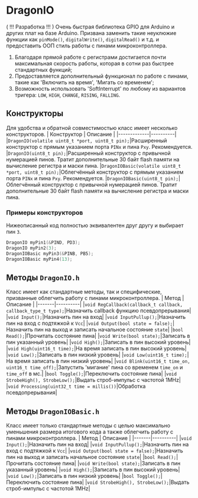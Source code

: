 # DragonIO
( !!! Разработка !!! ) Очень быстрая библиотека GPIO для Arduino и других плат на базе Arduino.
Призвана заменить такие неуклюжие функции как `pinMode()`, `digitalWrite()`, `digitalRead()` и т.д. и предоставить ООП стиль работы с пинами микроконтроллера.
1. Благодаря прямой работе с регистрами достигается почти максимальная скорость работы, которая в сотни раз быстрее стандартных функций;
2. Предоставляется дополнительный функционал по работе с пинами, такие как 'Включить на время', 'Мигать со временем';
3. Возможность использовать 'SoftInterrupt' по любому из вариантов тригера: `LOW`, `HIGH`, `CHANGE`, `RISING`, `FALLING`.

## Конструкторы
Для удобства и обратной совместимостью класс имеет несколько конструкторов.
| Конструктор | Описание |
|-------------|----------|
|`DragonIO(volatile uint8_t *port, uint8_t pin);`|Расширенный конструктор с прямым указанием порта `PINx` и пина `Pxy`. Рекомендуется.
|`DragonIO(uint8_t pin);`|Расширенный конструктор с привычной нумерацией пинов. Тратит дополнительные 30 байт flash памяти на вычисление регистра и маски пина.
|`DragonIOBasic(volatile uint8_t *port, uint8_t pin);`|Облегчённый конструктор с прямым указанием порта `PINx` и пина `Pxy`. Рекомендуется.
|`DragonIOBasic(uint8_t pin);`|Облегчённый конструктор с привычной нумерацией пинов. Тратит дополнительные 30 байт flash памяти на вычисление регистра и маски пина.
### Примеры конструкторов
Нижеописанный код полностью эквивалентен друг другу и выбирает пин `3`.
```cpp
DragonIO myPin1(&PIND, PD3);
DragonIO myPin2(3);
DragonIOBasic myPin3(&PINB, PB5);
DragonIOBasic myPin4(13);
```

## Методы `DragonIO.h`
Класс имеет как стандартные методы, так и специфические, призванные облегчить работу с пинами микроконтроллера.
| Метод | Описание |
|-------|----------|
|`void RegCallback(callback_t callback, callback_type_t type);`|Назначить callback функцию псевдопрерывания|
|`void Input();`|Назначить пин на вход|
|`void InputPullup();`|Назначить пин на вход с подтяжкой к `Vcc`|
|`void Output(bool state = false);`|Назначить пин на выход и записать начальное состояние `state`|
|`bool Read();`|Прочитать состояние пина|
|`void Write(bool state);`|Записать в пин указанный уровень|
|`void High();`|Записать в пин высокий уровень|
|`void High(uint16_t time);`|На время записать в пин высокий уровень|
|`void Low();`|Записать в пин низкий уровень|
|`void Low(uint16_t time);`|На время записать в пин низкий уровень|
|`void Blink(uint16_t time_on, uint16_t time_off);`|Запустить 'мигание' пина со временем `time_on` и `time_off` в мс.|
|`bool Toggle();`|Переключить состояние пина|
|`void StrobeHigh(), StrobeLow();`|Выдать строб-импульс с частотой 1MHz|
|`void Processing(uint32_t time = millis())`|Обработка псевдопрерывания|

## Методы `DragonIOBasic.h`
Класс имеет только стандартные методы с целью максимально уменьшения размера итогового кода а также облегчить работу с пинами микроконтроллера.
| Метод | Описание |
|-------|----------|
|`void Input();`|Назначить пин на вход|
|`void InputPullup();`|Назначить пин на вход с подтяжкой к `Vcc`|
|`void Output(bool state = false);`|Назначить пин на выход и записать начальное состояние `state`|
|`bool Read();`|Прочитать состояние пина|
|`void Write(bool state);`|Записать в пин указанный уровень|
|`void High();`|Записать в пин высокий уровень|
|`void Low();`|Записать в пин низкий уровень|
|`bool Toggle();`|Переключить состояние пина|
|`void StrobeHigh(), StrobeLow();`|Выдать строб-импульс с частотой 1MHz|
